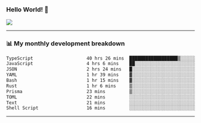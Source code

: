 ### Hello World! 👋

<a>
  <img align="center" src="https://github-readme-stats.vercel.app/api?username=megatunger&count_private=true&include_all_commits=true&bg_color=30,56CCF2,2F80ED&title_color=fff&text_color=fff" />
</a>

------
### 📊 My monthly development breakdown

<!--START_SECTION:waka-->

```txt
TypeScript                    40 hrs 26 mins  ██████████████████▒░░░░░░   72.69 %
JavaScript                    4 hrs 6 mins    ██░░░░░░░░░░░░░░░░░░░░░░░   07.40 %
JSON                          2 hrs 24 mins   █░░░░░░░░░░░░░░░░░░░░░░░░   04.32 %
YAML                          1 hr 39 mins    ▓░░░░░░░░░░░░░░░░░░░░░░░░   02.99 %
Bash                          1 hr 15 mins    ▓░░░░░░░░░░░░░░░░░░░░░░░░   02.26 %
Rust                          1 hr 6 mins     ▒░░░░░░░░░░░░░░░░░░░░░░░░   01.99 %
Prisma                        23 mins         ▒░░░░░░░░░░░░░░░░░░░░░░░░   00.71 %
TOML                          22 mins         ░░░░░░░░░░░░░░░░░░░░░░░░░   00.66 %
Text                          21 mins         ░░░░░░░░░░░░░░░░░░░░░░░░░   00.64 %
Shell Script                  16 mins         ░░░░░░░░░░░░░░░░░░░░░░░░░   00.50 %
```

<!--END_SECTION:waka-->

------
